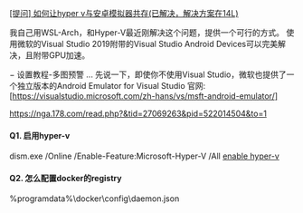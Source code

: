 [[提问] 如何让hyper v与安卓模拟器共存(已解决，解决方案在14L)](https://nga.178.com/read.php?tid=27069263&rand=4)

我自己用WSL-Arch，和Hyper-V最近刚解决这个问题，提供一个可行的方式。
使用微软的Visual Studio 2019附带的Visual Studio Android Devices可以完美解决，且附带GPU加速。

− 设置教程-多图预警 ...
先说一下，即使你不使用Visual Studio，微软也提供了一个独立版本的Android Emulator for Visual Studio
官网: [https://visualstudio.microsoft.com/zh-hans/vs/msft-android-emulator/]


https://nga.178.com/read.php?&tid=27069263&pid=522014504&to=1



#### Q1. 启用hyper-v
dism.exe /Online /Enable-Feature:Microsoft-Hyper-V /All
[enable hyper-v](https://stackoverflow.com/questions/39684974/docker-for-windows-error-hardware-assisted-virtualization-and-data-execution-p)

#### Q2. 怎么配置docker的registry
%programdata%\docker\config\daemon.json
